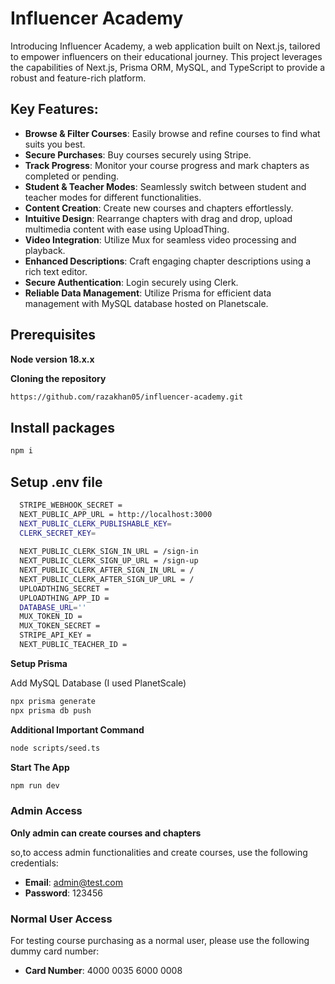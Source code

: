 # Influencer Academy

Introducing Influencer Academy, a web application built on Next.js, tailored to empower influencers on their educational journey. This project leverages the capabilities of Next.js, Prisma ORM, MySQL, and TypeScript to provide a robust and feature-rich platform.

## Key Features:

- **Browse & Filter Courses**: Easily browse and refine courses to find what suits you best.
- **Secure Purchases**: Buy courses securely using Stripe.
- **Track Progress**: Monitor your course progress and mark chapters as completed or pending.
- **Student & Teacher Modes**: Seamlessly switch between student and teacher modes for different functionalities.
- **Content Creation**: Create new courses and chapters effortlessly.
- **Intuitive Design**: Rearrange chapters with drag and drop, upload multimedia content with ease using UploadThing.
- **Video Integration**: Utilize Mux for seamless video processing and playback.
- **Enhanced Descriptions**: Craft engaging chapter descriptions using a rich text editor.
- **Secure Authentication**: Login securely using Clerk.
- **Reliable Data Management**: Utilize Prisma for efficient data management with MySQL database hosted on Planetscale.

## Prerequisites

**Node version 18.x.x**

**Cloning the repository**

```bash
https://github.com/razakhan05/influencer-academy.git
```
## Install packages

```bash
npm i
```
## Setup .env file

```bash
  STRIPE_WEBHOOK_SECRET = 
  NEXT_PUBLIC_APP_URL = http://localhost:3000
  NEXT_PUBLIC_CLERK_PUBLISHABLE_KEY=
  CLERK_SECRET_KEY=
  
  NEXT_PUBLIC_CLERK_SIGN_IN_URL = /sign-in
  NEXT_PUBLIC_CLERK_SIGN_UP_URL = /sign-up
  NEXT_PUBLIC_CLERK_AFTER_SIGN_IN_URL = /
  NEXT_PUBLIC_CLERK_AFTER_SIGN_UP_URL = /
  UPLOADTHING_SECRET = 
  UPLOADTHING_APP_ID = 
  DATABASE_URL=''
  MUX_TOKEN_ID = 
  MUX_TOKEN_SECRET = 
  STRIPE_API_KEY =
  NEXT_PUBLIC_TEACHER_ID =
```
**Setup Prisma**

Add MySQL Database (I used PlanetScale)

```bash
npx prisma generate
npx prisma db push

```
**Additional Important Command**

```bash
node scripts/seed.ts

```
**Start The App**

```bash
npm run dev

```

### Admin Access

**Only admin can create courses and chapters**

so,to access admin functionalities and create courses, use the following credentials:

- **Email**: admin@test.com
- **Password**: 123456

### Normal User Access

For testing course purchasing as a normal user, please use the following dummy card number:

- **Card Number**: 4000 0035 6000 0008
